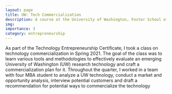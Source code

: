 ```yaml
---
layout: page
title: UW: Tech Commercialization
description: A course at the University of Washington, Foster School of Business
img:
importance: 3
category: entrepreneurship 
---
```


As part of the Technology Entrepreneurship Certificate, I took a class on technology commercialization in Spring 2021. The goal of the class was to learn various tools and methodologies to effectively evaluate an emerging University of Washington (UW) research technology and craft a commercialization plan for it. Throughout the quarter, I worked in a team with four MBA student to analyze a UW technology, conduct a market and opportunity analysis, interview potential customers and draft a recommendation for potential ways to commercialize the technology
